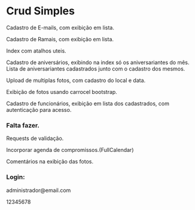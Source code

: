 <h1>Crud Simples</h1>
<p>Cadastro de E-mails, com exibição em lista.</p>
<p>Cadastro de Ramais, com exibição em lista.</p>
<p>Index com atalhos uteis.</p>
<p>Cadastro de aniversários, exibindo na index só os aniversariantes do mês. Lista de aniversariantes cadastrados junto com o cadastro dos mesmos.</p>
<p>Upload de multiplas fotos, com cadastro do local e data.</p>
<p>Exibição de fotos usando carrocel bootstrap.</p>
<p>Cadastro de funcionários, exibição em lista dos cadastrados, com autenticação para acesso.</p>
<h3>Falta fazer.</h3>
<p>Requests de validação.</p>
<p>Incorporar agenda de compromissos.(FullCalendar)</p>
<p>Comentários na exibição das fotos.</p>
<h3>Login:</h3>
<p>administrador@email.com</p>
<p>12345678</p>